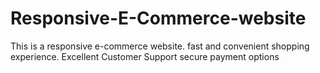# Responsive-E-Commerce-website
This is a responsive e-commerce website.
fast and convenient shopping experience.
Excellent Customer Support
secure payment options
